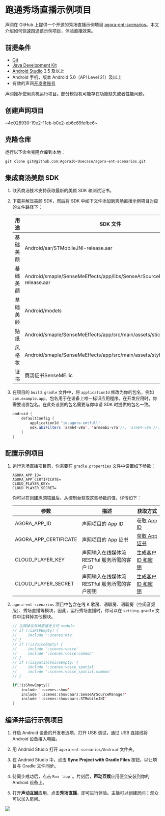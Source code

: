 # 跑通秀场直播示例项目

声网在 GitHub 上提供一个开源的秀场直播示例项目 [agora-ent-scenarios](https://github.com/AgoraIO-Usecase/agora-ent-scenarios/tree/main/Android/scenes/show)。本文介绍如何快速跑通该示例项目，体验直播效果。

## 前提条件

- [Git](https://git-scm.com/downloads)
- [Java Development Kit](https://www.oracle.com/java/technologies/javase-downloads.html)
- [Android Studio](https://developer.android.com/studio/) 3.5 及以上
- Android 手机，版本 Android 5.0（API Level 21）及以上
- 有效的声网[开发者账号](https://docs.agora.io/cn/Agora%20Platform/sign_in_and_sign_up)

<div class="alert note">声网推荐使用真机运行项目。部分模拟机可能存在功能缺失或者性能问题。</div>

<a name = "create"></a>
## 创建声网项目

~4c028930-19e2-11eb-b0e2-eb6c69fefbc6~

## 克隆仓库

运行以下命令克隆仓库到本地：

```shell
git clone git@github.com:AgoraIO-Usecase/agora-ent-scenarios.git
```


## 集成商汤美颜 SDK

1. 联系商汤技术支持获取最新的美颜 SDK 和测试证书。

2. 下载并解压美颜 SDK，然后将 SDK 中如下文件添加到秀场直播示例项目对应的文件路径下：

    | 用途|SDK 文件    |  项目路径   |
    |---|-----|-----|
    | 基础美颜| Android/aar/STMobileJNI-release.aar   | Android/scenes/show/aars/STMobileJNI/    |
    | 基础美颜| Android/smaple/SenseMeEffects/app/libs/SenseArSourceManager-release.aar   | Android/scenes/show/aars/SenseArSourceManager    |
    | 基础美颜| Android/models   | Android/scenes/show/src/main/assets/    |
    | 贴纸| Android/smaple/SenseMeEffects/app/src/main/assets/sticker_face_shape   |Android/scenes/show/src/main/assets/     |
    |风格妆| Android/smaple/SenseMeEffects/app/src/main/assets/style_lightly   | Android/scenes/show/src/main/assets/    |
    |证书 | 商汤证书SenseME.lic   |Android/scenes/show/src/main/assets/license/SenseME.lic     |

3. 在项目的 `build.gradle` 文件中，将 `applicationId` 修改为你的包名，例如 `com.example.app`。包名用于在设备上唯一标识应用程序。在开发应用时，你需要设置包名。在此处设置的包名需要与你申请 SDK 时提供的包名一致。

    ```java
    android {
        defaultConfig {
            applicationId "io.agora.entfull"
            ndk.abiFilters 'arm64-v8a', 'armeabi-v7a'//, 'arm64-v8a'//, 'x86', 'x86-64'
        }
    }
    ```

## 配置示例项目

1. 运行秀场直播项目前，你需要在 `gradle.properties` 文件中设置如下参数：

    ```shell
    AGORA_APP_ID=
    AGORA_APP_CERTIFICATE=
    CLOUD_PLAYER_KEY=
    CLOUD_PLAYER_SECRET=
    ```

    你可以在[创建声网项目](#create)后，从控制台获取这些参数的值，详情如下：

    | 参数 | 描述   | 获取方式 |
    |----|----|----|
    | AGORA_APP_ID    | 声网项目的 App ID     | [获取 App ID](https://docportal.shengwang.cn/cn/Agora%20Platform/get_appid_token?platform=All%20Platforms#获取-app-id)  |
    | AGORA_APP_CERTIFICATE | 声网项目的 App 证书 |[获取 App 证书](https://docportal.shengwang.cn/cn/Agora%20Platform/get_appid_token?platform=All%20Platforms#获取-app-证书)   |
    | CLOUD_PLAYER_KEY | 声网输入在线媒体流 RESTful 服务所需的客户 ID       | [生成客户 ID 和密钥](https://docportal.shengwang.cn/cn/Agora%20Platform/get_appid_token?platform=All%20Platforms#生成客户-id-和密钥)    |
    | CLOUD_PLAYER_SECRET | 声网输入在线媒体流 RESTful 服务所需的客户密钥   | [生成客户 ID 和密钥](https://docportal.shengwang.cn/cn/Agora%20Platform/get_appid_token?platform=All%20Platforms#生成客户-id-和密钥)   |


2. `agora-ent-scenarios` 项目中包含在线 K 歌房、语聊房、语聊房（空间音频版）、秀场直播等模块，因此，运行秀场直播时，你可以在 `setting.gradle` 文件中注释掉其他模块。

    ```java
    // 注释掉与秀场直播无关的 module
    // if (!isKTVEmpty) {
    //     include ':scenes:ktv'
    // }
    // if (!isVoiceEmpty) {
    //     include ':scenes:voice'
    //     include ':scenes:voice:common'
    // }
    // if (!isSpatialVoiceEmpty) {
    //     include ':scenes:voice_spatial'
    //     include ':scenes:voice_spatial:common'
    // }

    if(!isShowEmpty){
        include ':scenes:show'
        include ':scenes:show:aars:SenseArSourceManager'
        include ':scenes:show:aars:STMobileJNI'
    }
    ```


## 编译并运行示例项目

1. 开启 Android 设备的开发者选项，打开 USB 调试，通过 USB 连接线将 Android 设备接入电脑。

2. 用 Android Studio 打开 `agora-ent-scenarios/Android` 文件夹。

3. 在 Android Studio 中，点击 **Sync Project with Gradle Files** 按钮，以让项目与 Gradle 文件同步。

4. 待同步成功后，点击 `Run 'app'`。片刻后，**声动互娱**应用便会安装到你的 Android 设备上。

5. 打开**声动互娱**应用，点击**秀场直播**，即可进行体验。主播可以创建房间；观众可以加入房间。

![](https://web-cdn.agora.io/docs-files/1684826793571)
